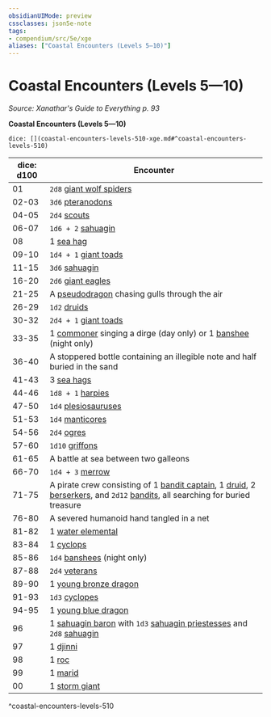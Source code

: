 ```yaml
---
obsidianUIMode: preview
cssclasses: json5e-note
tags:
- compendium/src/5e/xge
aliases: ["Coastal Encounters (Levels 5—10)"]
---
```

# Coastal Encounters (Levels 5—10)
*Source: Xanathar's Guide to Everything p. 93* 

**Coastal Encounters (Levels 5—10)**

`dice: [](coastal-encounters-levels-510-xge.md#^coastal-encounters-levels-510)`

| dice: d100 | Encounter |
|------------|-----------|
| 01 | `2d8` [giant wolf spiders](5E2014官方资源/bestiary/beast/giant-wolf-spider.md) |
| 02-03 | `3d6` [pteranodons](5E2014官方资源/bestiary/beast/pteranodon.md) |
| 04-05 | `2d4` [scouts](5E2014官方资源/bestiary/humanoid/scout.md) |
| 06-07 | `1d6 + 2` [sahuagin](5E2014官方资源/bestiary/humanoid/sahuagin.md) |
| 08 | 1 [sea hag](5E2014官方资源/bestiary/fey/sea-hag.md) |
| 09-10 | `1d4 + 1` [giant toads](5E2014官方资源/bestiary/beast/giant-toad.md) |
| 11-15 | `3d6` [sahuagin](5E2014官方资源/bestiary/humanoid/sahuagin.md) |
| 16-20 | `2d6` [giant eagles](5E2014官方资源/bestiary/beast/giant-eagle.md) |
| 21-25 | A [pseudodragon](5E2014官方资源/bestiary/dragon/pseudodragon.md) chasing gulls through the air |
| 26-29 | `1d2` [druids](5E2014官方资源/bestiary/humanoid/druid.md) |
| 30-32 | `2d4 + 1` [giant toads](5E2014官方资源/bestiary/beast/giant-toad.md) |
| 33-35 | 1 [commoner](5E2014官方资源/bestiary/humanoid/commoner.md) singing a dirge (day only) or 1 [banshee](5E2014官方资源/bestiary/undead/banshee.md) (night only) |
| 36-40 | A stoppered bottle containing an illegible note and half buried in the sand |
| 41-43 | 3 [sea hags](5E2014官方资源/bestiary/fey/sea-hag.md) |
| 44-46 | `1d8 + 1` [harpies](5E2014官方资源/bestiary/monstrosity/harpy.md) |
| 47-50 | `1d4` [plesiosauruses](5E2014官方资源/bestiary/beast/plesiosaurus.md) |
| 51-53 | `1d4` [manticores](5E2014官方资源/bestiary/monstrosity/manticore.md) |
| 54-56 | `2d4` [ogres](5E2014官方资源/bestiary/giant/ogre.md) |
| 57-60 | `1d10` [griffons](5E2014官方资源/bestiary/monstrosity/griffon.md) |
| 61-65 | A battle at sea between two galleons |
| 66-70 | `1d4 + 3` [merrow](5E2014官方资源/bestiary/monstrosity/merrow.md) |
| 71-75 | A pirate crew consisting of 1 [bandit captain](5E2014官方资源/bestiary/humanoid/bandit-captain.md), 1 [druid](5E2014官方资源/bestiary/humanoid/druid.md), 2 [berserkers](5E2014官方资源/bestiary/humanoid/berserker.md), and `2d12` [bandits](5E2014官方资源/bestiary/humanoid/bandit.md), all searching for buried treasure |
| 76-80 | A severed humanoid hand tangled in a net |
| 81-82 | 1 [water elemental](5E2014官方资源/bestiary/elemental/water-elemental.md) |
| 83-84 | 1 [cyclops](5E2014官方资源/bestiary/giant/cyclops.md) |
| 85-86 | `1d4` [banshees](5E2014官方资源/bestiary/undead/banshee.md) (night only) |
| 87-88 | `2d4` [veterans](5E2014官方资源/bestiary/humanoid/veteran.md) |
| 89-90 | 1 [young bronze dragon](5E2014官方资源/bestiary/dragon/young-bronze-dragon.md) |
| 91-93 | `1d3` [cyclopes](5E2014官方资源/bestiary/giant/cyclops.md) |
| 94-95 | 1 [young blue dragon](5E2014官方资源/bestiary/dragon/young-blue-dragon.md) |
| 96 | 1 [sahuagin baron](5E2014官方资源/bestiary/humanoid/sahuagin-baron.md) with `1d3` [sahuagin priestesses](5E2014官方资源/bestiary/humanoid/sahuagin-priestess.md) and `2d8` [sahuagin](5E2014官方资源/bestiary/humanoid/sahuagin.md) |
| 97 | 1 [djinni](5E2014官方资源/bestiary/elemental/djinni.md) |
| 98 | 1 [roc](5E2014官方资源/bestiary/monstrosity/roc.md) |
| 99 | 1 [marid](5E2014官方资源/bestiary/elemental/marid.md) |
| 00 | 1 [storm giant](5E2014官方资源/bestiary/giant/storm-giant.md) |
^coastal-encounters-levels-510